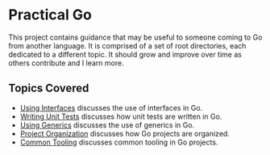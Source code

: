 # Practical Go

This project contains guidance that may be useful to someone coming to Go from another language. It is comprised of a set of root directories, each dedicated to a different topic. It should grow and improve over time as others contribute and I learn more.

## Topics Covered

- [Using Interfaces][] discusses the use of interfaces in Go.
- [Writing Unit Tests][] discusses how unit tests are written in Go.
- [Using Generics][] discusses the use of generics in Go.
- [Project Organization][] discusses how Go projects are organized.
- [Common Tooling][] discusses common tooling in Go projects.

[common tooling]: ./common-tooling/README.md
[project organization]: ./project-organization/README.md
[using generics]: ./using-generics/README.md
[using interfaces]: ./using-interfaces/README.md
[writing unit tests]: ./writing-unit-tests/README.md

